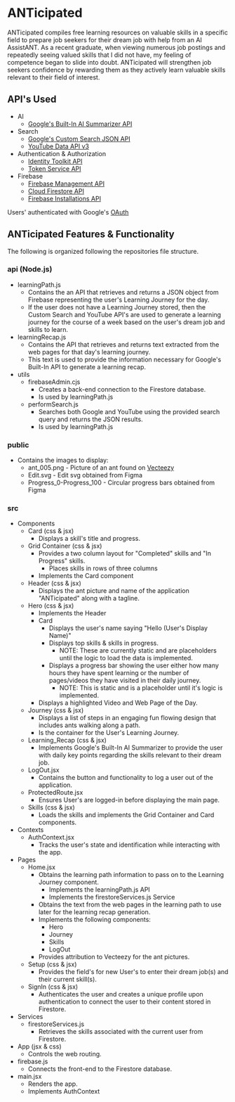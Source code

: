 # ANTicipated

ANTicipated compiles free learning resources on valuable skills in a specific field to prepare job seekers for their dream job with help from an AI AssistANT. As a recent graduate, when viewing numerous job postings and repeatedly seeing valued skills that I did not have, my feeling of competence began to slide into doubt. ANTicipated will strengthen job seekers confidence by rewarding them as they actively learn valuable skills relevant to their field of interest.

## API's Used
* AI
    * [Google's Built-In AI Summarizer API](https://developer.chrome.com/docs/ai/summarizer-api)
* Search
    * [Google's Custom Search JSON API](https://developers.google.com/custom-search/v1/overview)
    * [YouTube Data API v3](https://developers.google.com/youtube/v3)
* Authentication & Authorization
    * [Identity Toolkit API](https://cloud.google.com/security/products/identity-platform?hl=en_US)
    * [Token Service API](https://cloud.google.com/identity-platform/docs/use-rest-api#section-refresh-token)
* Firebase
    * [Firebase Management API](https://firebase.google.com/)
    * [Cloud Firestore API](https://cloud.google.com/products/firestore?hl=en_US)
    * [Firebase Installations API](https://firebase.google.com/)

Users' authenticated with Google's [OAuth](https://developers.google.com/identity/protocols/oauth2)

## ANTicipated Features & Functionality
The following is organized following the repositories file structure.
### api (Node.js)
* learningPath.js
    * Contains the an API that retrieves and returns a JSON object from Firebase representing the user's Learning Journey for the day.
    * If the user does not have a Learning Journey stored, then the Custom Search and YouTube API's are used to generate a learning journey for the course of a week based on the user's dream job and skills to learn.
* learningRecap.js
    * Contains the API that retrieves and returns text extracted from the web pages for that day's learning journey.
    * This text is used to provide the information necessary for Google's Built-In API to generate a learning recap.
* utils
    * firebaseAdmin.cjs
        * Creates a back-end connection to the Firestore database.
        * Is used by learningPath.js
    * performSearch.js
        * Searches both Google and YouTube using the provided search query and returns the JSON results.
        * Is used by learningPath.js
### public
* Contains the images to display:
    * ant_005.png - Picture of an ant found on [Vecteezy](https://www.vecteezy.com/vector-art/546797-cartoon-ant-insect-bug)
    * Edit.svg - Edit svg obtained from Figma
    * Progress_0-Progress_100 - Circular progress bars obtained from Figma
### src
* Components
    * Card (css & jsx)
        * Displays a skill's title and progress.
    * Grid Container (css & jsx)
        * Provides a two column layout for "Completed" skills and "In Progress" skills.
            * Places skills in rows of three columns
        * Implements the Card component
    * Header (css & jsx)
        * Displays the ant picture and name of the application "ANTicipated" along with a tagline.
    * Hero (css & jsx)
        * Implements the Header
        * Card
            * Displays the user's name saying "Hello (User's Display Name)"
            * Displays top skills & skills in progress. 
                * NOTE: These are currently static and are placeholders until the logic to load the data is implemented.
            * Displays a progress bar showing the user either how many hours they have spent learning or the number of pages/videos they have visited in their daily journey.
                * NOTE: This is static and is a placeholder until it's logic is implemented.
        * Displays a highlighted Video and Web Page of the Day.
    * Journey (css & jsx)
        * Displays a list of steps in an engaging fun flowing design that includes ants walking along a path.
        * Is the container for the User's Learning Journey.
    * Learning_Recap (css & jsx)
        * Implements Google's Built-In AI Summarizer to provide the user with daily key points regarding the skills relevant to their dream job.
    * LogOut.jsx
        * Contains the button and functionality to log a user out of the application.
    * ProtectedRoute.jsx
        * Ensures User's are logged-in before displaying the main page.
    * Skills (css & jsx)
        * Loads the skills and implements the Grid Container and Card components.
* Contexts
    * AuthContext.jsx
        * Tracks the user's state and identification while interacting with the app.
* Pages
    * Home.jsx
        * Obtains the learning path information to pass on to the Learning Journey component.
            * Implements the learningPath.js API
            * Implements the firestoreServices.js Service
        * Obtains the text from the web pages in the learning path to use later for the learning recap generation.
        * Implements the following components:
            * Hero
            * Journey
            * Skills
            * LogOut
        * Provides attribution to Vecteezy for the ant pictures.
    * Setup (css & jsx)
        * Provides the field's for new User's to enter their dream job(s) and their current skill(s).
    * SignIn (css & jsx)
        * Authenticates the user and creates a unique profile upon authentication to connect the user to their content stored in Firestore.
* Services
    * firestoreServices.js
        * Retrieves the skills associated with the current user from Firestore.
* App (jsx & css)
    * Controls the web routing.
* firebase.js
    * Connects the front-end to the Firestore database.
* main.jsx
    * Renders the app.
    * Implements AuthContext

